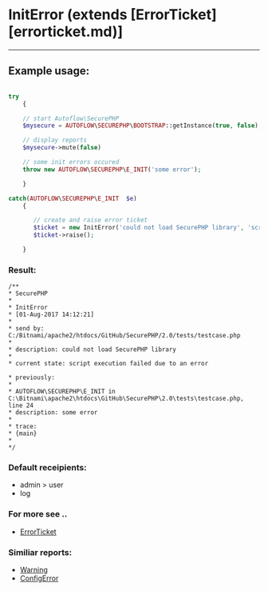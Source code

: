 # InitError (extends [ErrorTicket][errorticket.md)]
-----------
## Example usage:

```php

try
    {

    // start Autoflow\SecurePHP
    $mysecure = AUTOFLOW\SECUREPHP\BOOTSTRAP::getInstance(true, false);

    // display reports
    $mysecure->mute(false)

    // some init errors occured
    throw new AUTOFLOW\SECUREPHP\E_INIT('some error');

    }

catch(AUTOFLOW\SECUREPHP\E_INIT  $e)
    {

       // create and raise error ticket
       $ticket = new InitError('could not load SecurePHP library', 'script execution failed due to an error', $e);
       $ticket->raise();

    }

```

### Result:

```text
/**
* SecurePHP
*
* InitError
* [01-Aug-2017 14:12:21]
*
* send by: C:/Bitnami/apache2/htdocs/GitHub/SecurePHP/2.0/tests/testcase.php
*
* description: could not load SecurePHP library
*
* current state: script execution failed due to an error

* previously:
*
* AUTOFLOW\SECUREPHP\E_INIT in C:\Bitnami\apache2\htdocs\GitHub\SecurePHP\2.0\tests\testcase.php, line 24
* description: some error
*
* trace:
* {main}
*
*/
```

### Default receipients:
* admin > user
* log

### For more see ..
* [ErrorTicket](errorticket.md)

### Similiar reports:
* [Warning](warning.md)
* [ConfigError](configerror.md)
